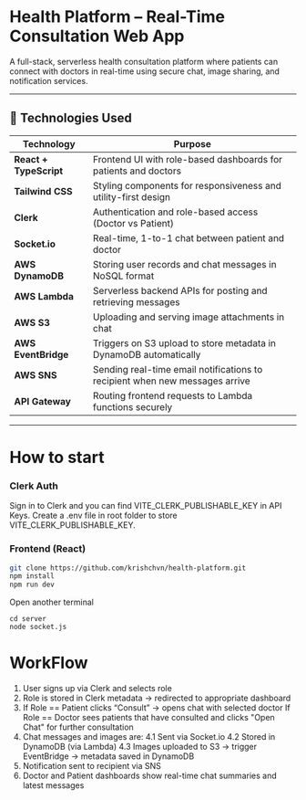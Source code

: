 # Health Platform – Real-Time Consultation Web App

A full-stack, serverless health consultation platform where patients can connect with doctors in real-time using secure chat, image sharing, and notification services.

---

## 🚀 Technologies Used

| Technology          | Purpose                                                                 |
|---------------------|-------------------------------------------------------------------------|
| **React + TypeScript** | Frontend UI with role-based dashboards for patients and doctors         |
| **Tailwind CSS**     | Styling components for responsiveness and utility-first design          |
| **Clerk**            | Authentication and role-based access (Doctor vs Patient)                |
| **Socket.io**        | Real-time, 1-to-1 chat between patient and doctor                        |
| **AWS DynamoDB**     | Storing user records and chat messages in NoSQL format                  |
| **AWS Lambda**       | Serverless backend APIs for posting and retrieving messages             |
| **AWS S3**           | Uploading and serving image attachments in chat                         |
| **AWS EventBridge**  | Triggers on S3 upload to store metadata in DynamoDB automatically       |
| **AWS SNS**          | Sending real-time email notifications to recipient when new messages arrive |
| **API Gateway**      | Routing frontend requests to Lambda functions securely                  |

---
# How to start 
### Clerk Auth
Sign in to Clerk and you can find VITE_CLERK_PUBLISHABLE_KEY in API Keys.
Create a .env file in root folder to store VITE_CLERK_PUBLISHABLE_KEY.
### Frontend (React)
```bash
git clone https://github.com/krishchvn/health-platform.git
npm install
npm run dev
```
Open another terminal
```
cd server
node socket.js
```

# WorkFlow
1. User signs up via Clerk and selects role
2. Role is stored in Clerk metadata → redirected to appropriate dashboard
3. If Role == Patient clicks “Consult” → opens chat with selected doctor
   If Role == Doctor sees patients that have consulted and clicks "Open Chat" for further consultation
4. Chat messages and images are:
    4.1 Sent via Socket.io
    4.2 Stored in DynamoDB (via Lambda)
    4.3 Images uploaded to S3 -> trigger EventBridge -> metadata saved in DynamoDB
5. Notification sent to recipient via SNS
6. Doctor and Patient dashboards show real-time chat summaries and latest messages



